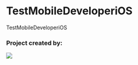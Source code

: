 # TestMobileDeveloperiOS
TestMobileDeveloperiOS

### Project created by:
<p align="left"> 
<a href="https://github.com/DanilaBolshakov1999">
<img src="https://img.shields.io/badge/DanilaBolshakov1999-blue"/></a>
